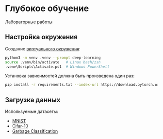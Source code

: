 # Глубокое обучение

Лабораторные работы


## Настройка окружения

Создание [виртуального окружения](https://docs.python.org/3/library/venv.html):

```sh
python3 -m venv .venv --prompt deep-learning
source .venv/bin/activate   # Linux bash/zsh
.venv\Scripts\Activate.ps1  # Windows PowerShell
```

Установка зависимостей должна быть произведена один раз:

```sh
pip install -r requirements.txt --index-url https://download.pytorch.org/whl/cu124
```


## Загрузка данных

Используемые датасеты:

* [MNIST](https://www.kaggle.com/datasets/hojjatk/mnist-dataset)
* [Cifar-10](https://www.cs.toronto.edu/~kriz/cifar.html)
* [Garbage Classification](https://www.kaggle.com/datasets/asdasdasasdas/garbage-classification)
